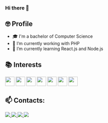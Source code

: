 ### Hi there 👋

<!--
**wellysonvie/wellysonvie** is a ✨ _special_ ✨ repository because its `README.md` (this file) appears on your GitHub profile.
-->
## 🤓 Profile
- 🎓 I'm a bachelor of Computer Science
- 🔭 I’m currently working with PHP
- 🌱 I’m currently learning React.js and Node.js

## 📚 Interests
<p>
	<img src="https://devicon.dev/devicon.git/icons/html5/html5-original-wordmark.svg" height="30" width="30">
	<img src="https://devicon.dev/devicon.git/icons/css3/css3-original-wordmark.svg" height="30" width="30">
	<img src="https://devicon.dev/devicon.git/icons/javascript/javascript-original.svg" height="30" width="30">
	<img src="https://devicon.dev/devicon.git/icons/react/react-original-wordmark.svg" height="30" width="30">
	<img src="https://devicon.dev/devicon.git/icons/nodejs/nodejs-original.svg" height="30" width="30">
	<img src="https://devicon.dev/devicon.git/icons/php/php-original.svg" height="30" width="30">
	<img src="https://devicon.dev/devicon.git/icons/laravel/laravel-plain-wordmark.svg" height="30" width="30">
</p>

## 📫 Contacts:

<p>
	<a target="_blank" href="https://www.linkedin.com/in/wellyson-vieira-b0651b178">
		<img src="https://img.shields.io/static/v1?label=&message=Linkedin&color=2867B2&style=flat-square&logo=linkedin&logoColor=white">
	</a>
	<a target="_blank" href="mailto:wellysonvie@gmail.com">
    		<img src="https://img.shields.io/static/v1?label=&message=E-mail&color=0060aa&style=flat-square&logo=microsoft%20Outlook&logoColor=white">
  	</a>
  	<a target="_blank" href="https://www.facebook.com/wellyson.fla">
		<img src="https://img.shields.io/static/v1?label=&message=Facebook&color=1673ea&style=flat-square&logo=facebook&logoColor=white">
	</a>
	<a target="_blank" href="https://twitter.com/wellysonvie">
		<img src="https://img.shields.io/static/v1?label=&message=Twitter&color=1da1f2&style=flat-square&logo=twitter&logoColor=white">
	</a>
</p>

